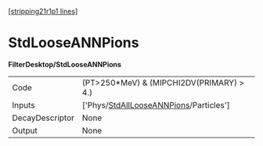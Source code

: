 [[stripping21r1p1 lines]](./stripping21r1p1-index)

# StdLooseANNPions

**FilterDesktop/StdLooseANNPions**

|                 |                                                                                                   |
|-----------------|---------------------------------------------------------------------------------------------------|
| Code            | (PT\>250\*MeV) & (MIPCHI2DV(PRIMARY) \> 4.)                                                       |
| Inputs          | ['Phys/[StdAllLooseANNPions](./stripping21r1p1-commonparticles-stdalllooseannpions)/Particles'] |
| DecayDescriptor | None                                                                                              |
| Output          | None                                                                                              |
